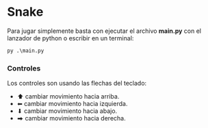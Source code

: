 # Snake
Para jugar simplemente basta con ejecutar el archivo **main.py** con el lanzador de python o escribir en un terminal:
```python
py .\main.py
```
### Controles
Los controles son usando las flechas del teclado:
*  ⬆ cambiar movimiento hacia arriba.
*  ⬅ cambiar movimiento hacia izquierda.
*  ⬇ cambiar movimiento hacia abajo.
*  ⮕ cambiar movimiento hacia derecha.
